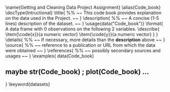\name{Getting and Cleaning Data Project Assignment}
\alias{Code_book}
\docType{Intructional}
\title{
%%   ~~ This code book provides explanation on the data used in the Project. ~~
}
\description{
%%  ~~ A concise (1-5 lines) description of the dataset. ~~
}
\usage{data("Code_book")}
\format{
  A data frame with 0 observations on the following 2 variables.
  \describe{
    \item{\code{x}}{a numeric vector}
    \item{\code{y}}{a numeric vector}
  }
}
\details{
%%  ~~ If necessary, more details than the __description__ above ~~
}
\source{
%%  ~~ reference to a publication or URL from which the data were obtained ~~
}
\references{
%%  ~~ possibly secondary sources and usages ~~
}
\examples{
data(Code_book)
## maybe str(Code_book) ; plot(Code_book) ...
}
\keyword{datasets}
